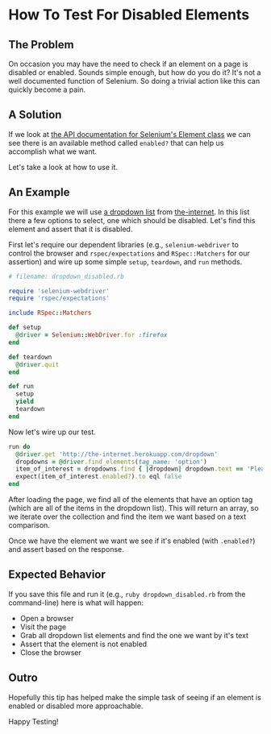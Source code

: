 # How To Test For Disabled Elements

## The Problem

On occasion you may have the need to check if an element on a page is disabled or enabled. Sounds simple enough, but how do you do it? It's not a well documented function of Selenium. So doing a trivial action like this can quickly become a pain.

## A Solution

If we look at [the API documentation for Selenium's Element class](https://seleniumhq.github.io/selenium/docs/api/rb/Selenium/WebDriver/Element.html) we can see there is an available method called `enabled?` that can help us accomplish what we want.

Let's take a look at how to use it.

## An Example

For this example we will use [a dropdown list](http://github.com/tourdedave/the-internet) from [the-internet](http://the-internet.herokuapp.com/dropdown). In this list there a few options to select, one which should be disabled. Let's find this element and assert that it is disabled.

First let's require our dependent libraries (e.g., `selenium-webdriver` to control the browser and `rspec/expectations` and `RSpec::Matchers` for our assertion) and wire up some simple `setup`, `teardown`, and `run` methods.

```ruby
# filename: dropdown_disabled.rb

require 'selenium-webdriver'
require 'rspec/expectations'

include RSpec::Matchers

def setup
  @driver = Selenium::WebDriver.for :firefox
end

def teardown
  @driver.quit
end

def run
  setup
  yield
  teardown
end
```

Now let's wire up our test.

```ruby
run do
  @driver.get 'http://the-internet.herokuapp.com/dropdown'
  dropdowns = @driver.find_elements(tag_name: 'option')
  item_of_interest = dropdowns.find { |dropdown| dropdown.text == 'Please select an option' }
  expect(item_of_interest.enabled?).to eql false
end
```

After loading the page, we find all of the elements that have an option tag (which are all of the items in the dropdown list). This will return an array, so we iterate over the collection and find the item we want based on a text comparison.

Once we have the element we want we see if it's enabled (with `.enabled?`) and assert based on the response.

## Expected Behavior

If you save this file and run it (e.g., `ruby dropdown_disabled.rb` from the command-line) here is what will happen:

+ Open a browser
+ Visit the page
+ Grab all dropdown list elements and find the one we want by it's text
+ Assert that the element is not enabled
+ Close the browser

## Outro

Hopefully this tip has helped make the simple task of seeing if an element is enabled or disabled more approachable.

Happy Testing!

